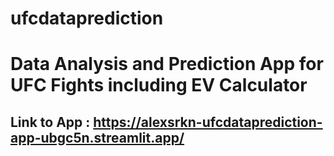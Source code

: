 # ufcdataprediction
# Data Analysis and Prediction App for UFC Fights including EV Calculator

## Link to App : https://alexsrkn-ufcdataprediction-app-ubgc5n.streamlit.app/
